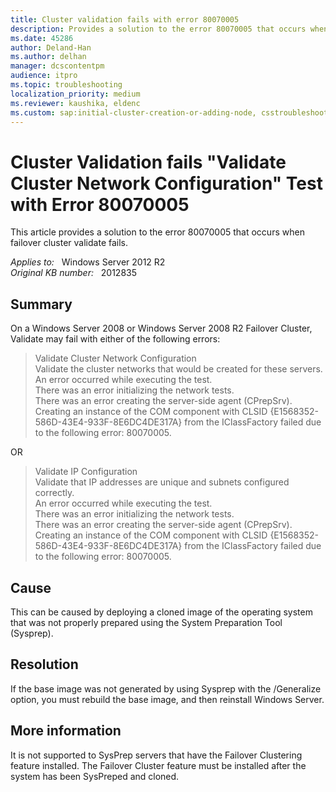 ```yaml
---
title: Cluster validation fails with error 80070005
description: Provides a solution to the error 80070005 that occurs when failover cluster validate fails.
ms.date: 45286
author: Deland-Han
ms.author: delhan
manager: dcscontentpm
audience: itpro
ms.topic: troubleshooting
localization_priority: medium
ms.reviewer: kaushika, eldenc
ms.custom: sap:initial-cluster-creation-or-adding-node, csstroubleshoot
---
```

# Cluster Validation fails "Validate Cluster Network Configuration" Test with Error 80070005

This article provides a solution to the error 80070005 that occurs when failover cluster validate fails.

_Applies to:_ &nbsp; Windows Server 2012 R2  
_Original KB number:_ &nbsp; 2012835

## Summary

On a Windows Server 2008 or Windows Server 2008 R2 Failover Cluster, Validate may fail with either of the following errors:

> Validate Cluster Network Configuration  
Validate the cluster networks that would be created for these servers.  
An error occurred while executing the test.  
There was an error initializing the network tests.  
There was an error creating the server-side agent (CPrepSrv).  
Creating an instance of the COM component with CLSID {E1568352-586D-43E4-933F-8E6DC4DE317A} from the IClassFactory failed due to the following error: 80070005.  

OR

> Validate IP Configuration  
Validate that IP addresses are unique and subnets configured correctly.  
An error occurred while executing the test.  
There was an error initializing the network tests.  
There was an error creating the server-side agent (CPrepSrv).  
Creating an instance of the COM component with CLSID {E1568352-586D-43E4-933F-8E6DC4DE317A} from the IClassFactory failed due to the following error: 80070005.  

## Cause

This can be caused by deploying a cloned image of the operating system that was not properly prepared using the System Preparation Tool (Sysprep).

## Resolution

If the base image was not generated by using Sysprep with the /Generalize option, you must rebuild the base image, and then reinstall Windows Server.

## More information

It is not supported to SysPrep servers that have the Failover Clustering feature installed.  The Failover Cluster feature must be installed after the system has been SysPreped and cloned.
